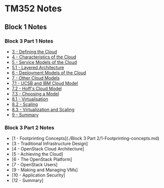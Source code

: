 # TM352 Notes

## Block 1 Notes

### Block 3 Part 1 Notes
- [3 - Defining the Cloud](./3-Defining-the-cloud.md)
- [4 - Characteristics of the Cloud](./4-Characteristics-of-the-cloud.md)
- [5 - Service Models of the Cloud](./5-Service-Models-of-the-cloud.md)
- [5.1 - Layered Architecture](./5.1-Layered-Architecture.md)
- [6 - Deployment Models of the Cloud](./6-Deployment-models-of-the-cloud.md)
- [7 - Other Cloud Models](./7-Other-cloud-models.md)
- [7.1 - UCSB and IBM Cloud Model](./7.1-UCSB-and-IBM-cloud-model.md)
- [7.2 - Hoff's Cloud Model](./7.2-Hoff_s-cloud-model.md)
- [7.3 - Choosing a Model](./7.3-Choosing-a-model.md)
- [8.1 - Virtualisation](./8.1-Virtualisation.md)
- [8.2 - Scaling](./8.2-Scaling.md)
- [8.3 - Virtualization and Scaling](./8.3-Virtualization-and-scaling.md)
- [9 - Summary](./9-Summary.md)
###

### Block 3 Part 2 Notes
- [1 - Footprinting Concepts](./Block 3 Part 2/1-Footprinting-concepts.md)
- [3 - Traditional Infrastructure Design]
- [4 - OpenStack Cloud Architecture]
- [5 - Achieving the Cloud]
- [6 - The OpenStack Platform]
- [7 - OpenStack Users]
- [9 - Making and Managing VMs]
- [10 - Application Security]
- [12 - Summary]
###
